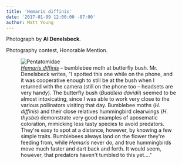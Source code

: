 ```yaml
---
title: 'Hemaris diffinis'
date: '2017-01-09 12:00:00 -07:00'
author: Matt Young
---
```

Photograph by **Al Denelsbeck**.

Photography contest, Honorable Mention.

<figure>
<img src="/PT/uploads/2017/Denelsbeck.Hemaris_diffinis.jpg" alt="Pentatomidae" />
<figcaption>
<a href="https://en.wikipedia.org/wiki/Hemaris_diffinis"><i>Hemaris diffinis</i></a> &ndash; bumblebee moth at butterfly bush. Mr. Denelsbeck writes, "I spotted this one while on the phone, and it was cooperative enough to still be at the bush when I returned with the camera (still on the phone too &ndash; headsets are very handy). The butterfly bush (<i>Buddleia davidii</i>) seemed to be almost intoxicating, since I was able to work very close to the various pollinators visiting that day. Bumblebee moths (<i>H. diffinis</i>) and their close relatives  hummingbird clearwings (<i>H. thysbe</i>) demonstrate very good examples of aposematic coloration, mimicking less tasty species to avoid predators. They're easy to spot at a distance, however, by knowing a few simple traits. Bumblebees always land on the flower they're feeding from, while <i>Hemaris</i> never do, and true hummingbirds move much faster and dart back and forth. It would seem, however, that predators haven't tumbled to this yet...."
</figcaption>
</figure>
